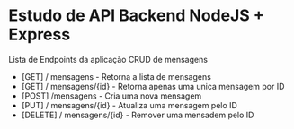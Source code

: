 # Estudo de API Backend NodeJS + Express

Lista de Endpoints da aplicação CRUD de mensagens

- [GET] / mensagens - Retorna a lista de mensagens
- [GET] / mensagens/{id} - Retorna apenas uma unica mensagem por ID
- [POST] /mensagens - Cria uma nova mensagem
- [PUT] / mensagens/{id} - Atualiza uma mensagem pelo ID
- [DELETE] / mensagens/{id} - Remover uma mensadem pelo ID
